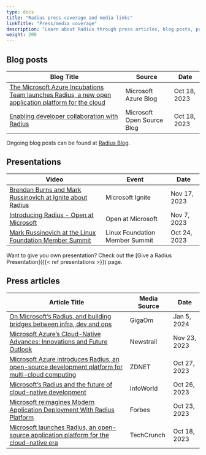 ```yaml
---
type: docs
title: "Radius press coverage and media links"
linkTitle: "Press/media coverage"
description: "Learn about Radius through press articles, blog posts, presentation and other coverage of Radius"
weight: 200
---
```


## Blog posts

| Blog Title | Source | Date |
|------------|--------|------|
| [The Microsoft Azure Incubations Team launches Radius, a new open application platform for the cloud](https://azure.microsoft.com/en-us/blog/the-microsoft-azure-incubations-team-launches-radius-a-new-open-application-platform-for-the-cloud/) | Microsoft Azure Blog | Oct 18, 2023 |
| [Enabling developer collaboration with Radius](https://cloudblogs.microsoft.com/opensource/2023/10/18/enabling-developer-collaboration-with-radius/) | Microsoft Open Source Blog | Oct 18, 2023 |

Ongoing blog posts can be found at [Radius Blog](https://blog.radapp.io).

## Presentations

| Video | Event | Date |
|-------|-------|------|
| [Brendan Burns and Mark Russinovich at Ignite about Radius](https://www.youtube.com/watch?v=gaG77PiYv5w&ab_channel=MicrosoftIgnite)| Microsoft Ignite | Nov 17, 2023 |
| [Introducing Radius - Open at Microsoft ](https://www.youtube.com/watch?v=mT_NWFnYn0A)| Open at Microsoft | Nov 7, 2023 |
| [Mark Russinovich at the Linux Foundation Member Summit](https://aka.ms/radius-lfms)|Linux Foundation Member Summit | Oct 24, 2023 |

Want to give you own presentation? Check out the [Give a Radius Presentation]({{< ref presentations >}}) page.

## Press articles

| Article Title | Media Source | Date |
|---------------|--------------|------|
| [On Microsoft’s Radius, and building bridges between infra, dev and ops](https://gigaom.com/2024/01/05/on-microsofts-radius-and-building-bridges-between-infra-dev-and-ops/) | GigaOm | Jan 5, 2024 |
| [Microsoft Azure’s Cloud-Native Advances: Innovations and Future Outlook](https://www.newstrail.com/microsoft-azures/) | Newstrail | Nov 23, 2023 |
| [Microsoft Azure introduces Radius, an open-source development platform for multi-cloud computing](https://www.zdnet.com/article/microsoft-azure-introduces-radius-an-open-source-development-platform-for-multi-cloud-computing/)| ZDNET | Oct 27, 2023 |
| [Microsoft’s Radius and the future of cloud-native development](https://www.infoworld.com/article/3709448/microsofts-radius-and-the-future-of-cloud-native-development.html)| InfoWorld | Oct 26, 2023 |
| [Microsoft reimagines Modern Application Deployment With Radius Platform](https://www.forbes.com/sites/janakirammsv/2023/10/23/microsoft-reimagines-modern-application-deployment-with-radius-platform/?sh=6a78a37c76d7)| Forbes | Oct 23, 2023 |
| [ Microsoft launches Radius, an open-source application platform for the cloud-native era](https://techcrunch.com/2023/10/18/microsoft-launches-radius-an-open-source-application-platform-for-the-cloud/)| TechCrunch | Oct 18, 2023 |
